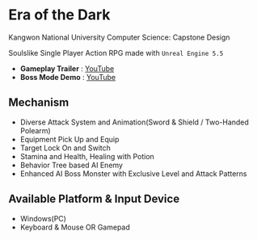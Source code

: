 # Era of the Dark
Kangwon National University Computer Science: Capstone Design

Soulslike Single Player Action RPG made with `Unreal Engine 5.5`
- **Gameplay Trailer** : [YouTube](https://youtu.be/BEwwlQib5Lk)
- **Boss Mode Demo** : [YouTube](https://youtu.be/60AuISjqNLI)

## Mechanism
- Diverse Attack System and Animation(Sword & Shield / Two-Handed Polearm)
- Equipment Pick Up and Equip
- Target Lock On and Switch
- Stamina and Health, Healing with Potion
- Behavior Tree based AI Enemy
- Enhanced AI Boss Monster with Exclusive Level and Attack Patterns

## Available Platform & Input Device
- Windows(PC)
- Keyboard & Mouse OR Gamepad
